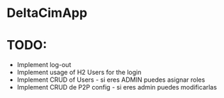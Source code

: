 # DeltaCimApp


# TODO:

* Implement log-out
* Implement usage of H2 Users for the login
* Implement CRUD of Users - si eres ADMIN puedes asignar roles
* Implement CRUD de P2P config - si eres admin puedes modificarlas
